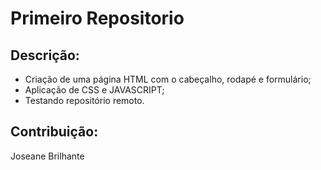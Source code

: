 # Primeiro Repositorio
## Descrição:
* Criação de uma página HTML com o cabeçalho, rodapé e formulário;
* Aplicação de CSS e JAVASCRIPT;
* Testando repositório remoto.
## Contribuição:
Joseane Brilhante
